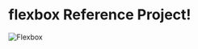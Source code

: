 # flexbox Reference Project!

![Flexbox](https://user-images.githubusercontent.com/73417521/158889851-13aab3af-7627-4535-b99c-5deb30e763aa.png)
